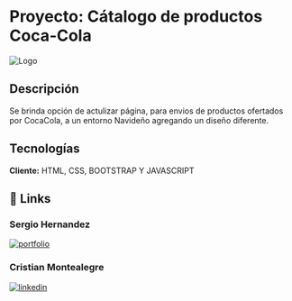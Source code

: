 # Proyecto: Cátalogo de productos Coca-Cola

![Logo](https://tentulogo.com/wp-content/uploads/HistoriadellogodeCocaCola.jpg)

## Descripción

Se brinda opción de actulizar página, para envios de productos ofertados por CocaCola, a un entorno Navideño agregando un diseño diferente. 

##  Tecnologías

**Cliente:** HTML, CSS, BOOTSTRAP Y JAVASCRIPT


## 🔗 Links
### Sergio Hernandez
[![portfolio](https://img.shields.io/badge/my_portfolio-000?style=for-the-badge&logo=ko-fi&logoColor=white)](https://github.com/sergiohernan19)
### Cristian Montealegre
[![linkedin](https://img.shields.io/badge/linkedin-0A66C2?style=for-the-badge&logo=linkedin&logoColor=white)](https://www.linkedin.com/in/cristian-montealegre-b8638b24a/)

